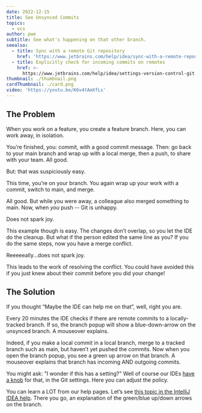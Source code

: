 ```yaml
---
date: 2022-12-15
title: See Unsynced Commits
topics:
  - vcs
author: pwe
subtitle: See what's happening on that other branch.
seealso:
  - title: Sync with a remote Git repository
    href: 'https://www.jetbrains.com/help/idea/sync-with-a-remote-repository.html'
  - title: Explicitly check for incoming commits on remotes
    href: >-
      https://www.jetbrains.com/help/idea/settings-version-control-git.html#840e5ec0
thumbnail: ./thumbnail.png
cardThumbnail: ./card.png
video: 'https://youtu.be/K6v4tAmXfLs'
---
```

## The Problem

When you work on a feature, you create a feature branch. 
Here, you can work away, in isolation.

You’re finished, you: commit, with a good commit message. 
Then: go back to your main branch and wrap up with a local merge, then a push, to share with your team. 
All good.

But: that was suspiciously easy.

This time, you’re on your branch. 
You again wrap up your work with a commit, switch to main, and merge.

All good. 
But while you were away, a colleague also merged something to main.
Now, when *you* push -- Git is unhappy.

Does not spark joy.

This example though is easy. 
The changes don’t overlap, so you let the IDE do the cleanup.
But what if the person edited the same line as you? 
If you do the same steps, now you have a merge conflict.

Reeeeeally...does not spark joy.

This leads to the work of resolving the conflict. 
You could have avoided this if you just knew about their commit before you did your change!

## The Solution

If you thought “Maybe the IDE can help me on that”, well, right you are.

Every 20 minutes the IDE checks if there are remote commits to a locally-tracked branch. 
If so, the branch popup will show a blue-down-arrow on the unsynced branch. 
A mouseover explains.

Indeed, if you make a local commit in a local branch, merge to a tracked branch such as main, but haven’t yet pushed the commits.
Now when you open the branch popup, you see a green up arrow on that branch. 
A mouseover explains that branch has incoming AND outgoing commits.


You might ask: "I wonder if this has a setting?"
Well of course our IDEs [have a knob](https://www.jetbrains.com/help/idea/settings-version-control-git.html#840e5ec0) for that, in the Git settings. 
Here you can adjust the policy.

You can learn a LOT from our help pages. Let’s see [this topic in the IntelliJ IDEA help](https://www.jetbrains.com/help/idea/sync-with-a-remote-repository.html). 
There you go, an explanation of the green/blue up/down arrows on the branch.
